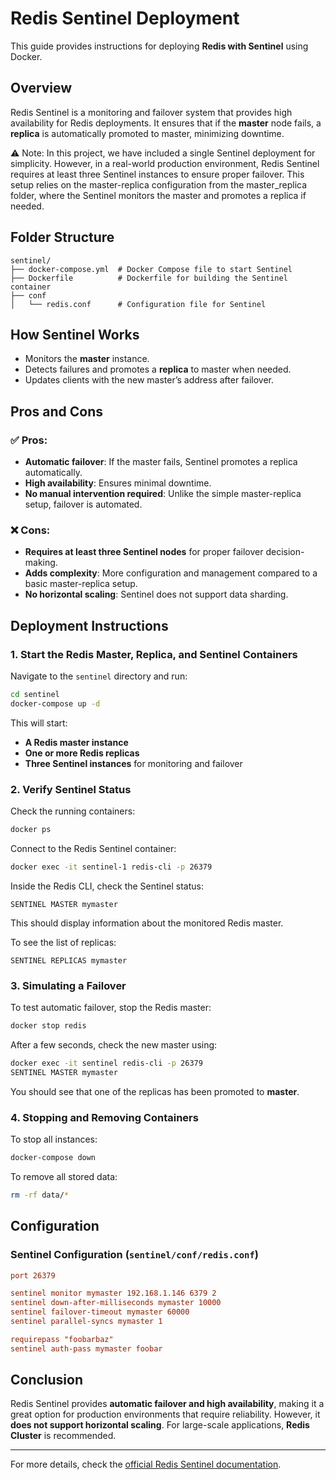 # Redis Sentinel Deployment

This guide provides instructions for deploying **Redis with Sentinel** using Docker.

## Overview

Redis Sentinel is a monitoring and failover system that provides high availability for Redis deployments. It ensures
that if the **master** node fails, a **replica** is automatically promoted to master, minimizing downtime.

⚠️ Note: In this project, we have included a single Sentinel deployment for simplicity. However, in a real-world
production environment, Redis Sentinel requires at least three Sentinel instances to ensure proper failover. This setup
relies on the master-replica configuration from the master_replica folder, where the Sentinel monitors the master and
promotes a replica if needed.

## Folder Structure

```
sentinel/
├── docker-compose.yml  # Docker Compose file to start Sentinel
├── Dockerfile          # Dockerfile for building the Sentinel container
├── conf
│   └── redis.conf      # Configuration file for Sentinel
```  

## How Sentinel Works

- Monitors the **master** instance.
- Detects failures and promotes a **replica** to master when needed.
- Updates clients with the new master’s address after failover.

## Pros and Cons

### ✅ Pros:

- **Automatic failover**: If the master fails, Sentinel promotes a replica automatically.
- **High availability**: Ensures minimal downtime.
- **No manual intervention required**: Unlike the simple master-replica setup, failover is automated.

### ❌ Cons:

- **Requires at least three Sentinel nodes** for proper failover decision-making.
- **Adds complexity**: More configuration and management compared to a basic master-replica setup.
- **No horizontal scaling**: Sentinel does not support data sharding.

## Deployment Instructions

### 1. Start the Redis Master, Replica, and Sentinel Containers

Navigate to the `sentinel` directory and run:

```bash
cd sentinel
docker-compose up -d
```  

This will start:

- **A Redis master instance**
- **One or more Redis replicas**
- **Three Sentinel instances** for monitoring and failover

### 2. Verify Sentinel Status

Check the running containers:

```bash
docker ps
```  

Connect to the Redis Sentinel container:

```bash
docker exec -it sentinel-1 redis-cli -p 26379
```  

Inside the Redis CLI, check the Sentinel status:

```redis
SENTINEL MASTER mymaster
```  

This should display information about the monitored Redis master.

To see the list of replicas:

```redis
SENTINEL REPLICAS mymaster
```  

### 3. Simulating a Failover

To test automatic failover, stop the Redis master:

```bash
docker stop redis
```  

After a few seconds, check the new master using:

```bash
docker exec -it sentinel redis-cli -p 26379
SENTINEL MASTER mymaster
```  

You should see that one of the replicas has been promoted to **master**.

### 4. Stopping and Removing Containers

To stop all instances:

```bash
docker-compose down
```  

To remove all stored data:

```bash
rm -rf data/*
```  

## Configuration

### **Sentinel Configuration (`sentinel/conf/redis.conf`)**

```conf
port 26379

sentinel monitor mymaster 192.168.1.146 6379 2
sentinel down-after-milliseconds mymaster 10000
sentinel failover-timeout mymaster 60000
sentinel parallel-syncs mymaster 1

requirepass "foobarbaz"
sentinel auth-pass mymaster foobar
```  

## Conclusion

Redis Sentinel provides **automatic failover and high availability**, making it a great option for production
environments that require reliability. However, it **does not support horizontal scaling**. For large-scale
applications, **Redis Cluster** is recommended.

---

For more details, check the [official Redis Sentinel documentation](https://redis.io/docs/management/sentinel/).